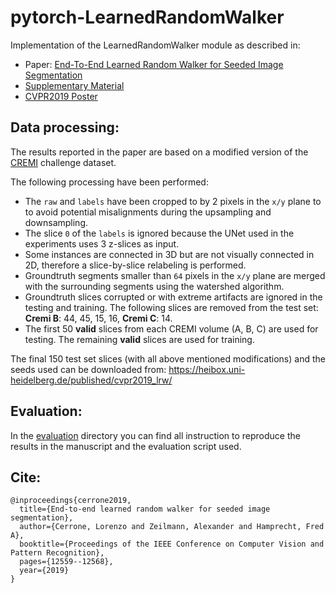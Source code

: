 # pytorch-LearnedRandomWalker
Implementation of the LearnedRandomWalker module as described in:
* Paper: [End-To-End Learned Random Walker for Seeded Image Segmentation](https://openaccess.thecvf.com/content_CVPR_2019/papers/Cerrone_End-To-End_Learned_Random_Walker_for_Seeded_Image_Segmentation_CVPR_2019_paper.pdf)  
* [Supplementary Material](https://openaccess.thecvf.com/content_CVPR_2019/supplemental/Cerrone_End-To-End_Learned_Random_CVPR_2019_supplemental.pdf)  
* [CVPR2019 Poster](./data/cvpr19_LRW_poster.pdf)

## Data processing:
The results reported in the paper are based on a modified version of the [CREMI](https://cremi.org/) challenge dataset.

The following processing have been performed:
* The `raw` and `labels` have been cropped to by 2 pixels in the `x/y` plane to to avoid potential
misalignments during the upsampling and downsampling.  
* The slice `0` of the `labels` is ignored because the UNet used in the experiments uses 3 z-slices as input. 
* Some instances are connected in 3D but are not visually connected in 2D, therefore a slice-by-slice relabeling is 
performed.
* Groundtruth segments smaller than `64` pixels in the `x/y` plane are merged with the surrounding segments using the 
watershed algorithm. 
* Groundtruth slices corrupted or with extreme artifacts are ignored in the testing and training. 
The following slices are removed from the test set: **Cremi B**: 44, 45, 15, 16, **Cremi C**: 14.
* The first 50 **valid** slices from each CREMI volume (A, B, C) are used for testing. The remaining **valid** slices 
are used for training.

The final 150 test set slices (with all above mentioned modifications) and the seeds used can be downloaded from:
https://heibox.uni-heidelberg.de/published/cvpr2019_lrw/

## Evaluation:
In the [evaluation](./evaluation) directory you can find all instruction to reproduce the results in the manuscript
and the evaluation script used. 


## Cite:
```
@inproceedings{cerrone2019,
  title={End-to-end learned random walker for seeded image segmentation},
  author={Cerrone, Lorenzo and Zeilmann, Alexander and Hamprecht, Fred A},
  booktitle={Proceedings of the IEEE Conference on Computer Vision and Pattern Recognition},
  pages={12559--12568},
  year={2019}
}
```

